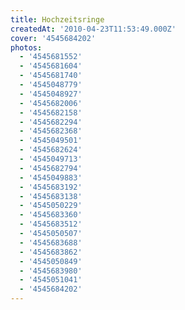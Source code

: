 ```yaml
---
title: Hochzeitsringe
createdAt: '2010-04-23T11:53:49.000Z'
cover: '4545684202'
photos:
  - '4545681552'
  - '4545681604'
  - '4545681740'
  - '4545048779'
  - '4545048927'
  - '4545682006'
  - '4545682158'
  - '4545682294'
  - '4545682368'
  - '4545049501'
  - '4545682624'
  - '4545049713'
  - '4545682794'
  - '4545049883'
  - '4545683192'
  - '4545683138'
  - '4545050229'
  - '4545683360'
  - '4545683512'
  - '4545050507'
  - '4545683688'
  - '4545683862'
  - '4545050849'
  - '4545683980'
  - '4545051041'
  - '4545684202'
---
```


